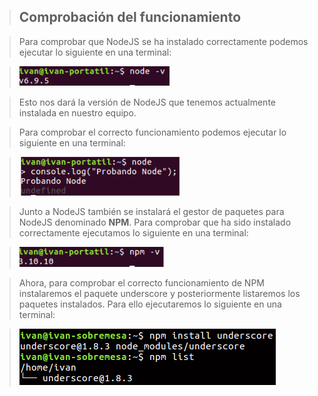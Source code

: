 > ## Comprobación del funcionamiento

> Para comprobar que NodeJS se ha instalado correctamente podemos ejecutar lo siguiente en una terminal:

> ![](imagenes/node-v.png)

> Esto nos dará la versión de NodeJS que tenemos actualmente instalada en nuestro equipo.

> Para comprobar el correcto funcionamiento podemos ejecutar lo siguiente en una terminal:

> ![](imagenes/ejecucion-node.png)

> Junto a NodeJS también se instalará el gestor de paquetes para NodeJS denominado **NPM**. Para comprobar que ha sido instalado correctamente ejecutamos lo siguiente en una terminal:

> ![](imagenes/npm-v.png)

> Ahora, para comprobar el correcto funcionamiento de NPM instalaremos el paquete underscore y posteriormente listaremos los paquetes instalados. Para ello ejecutaremos lo siguiente en una terminal:

> ![](imagenes/npm-install.png)
